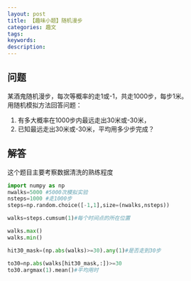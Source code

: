 ```yaml
---
layout: post
title: 【趣味小题】随机漫步
categories: 趣文
tags:
keywords:
description:
---
```


## 问题

某酒鬼随机漫步，每次等概率的走1或-1，共走1000步，每步1米。  
用随机模拟方法回答问题：  
1. 有多大概率在1000步内最远走出30米或-30米，
2. 已知最远走出30米或-30米，平均用多少步完成？

## 解答

这个题目主要考察数据清洗的熟练程度  

```py
import numpy as np
nwalks=5000 #5000次模拟实验
nsteps=1000 #走1000步
steps=np.random.choice([-1,1],size=(nwalks,nsteps))

walks=steps.cumsum(1)#每个时间点的所在位置

walks.max()
walks.min()

hit30_mask=(np.abs(walks)>=30).any(1)#是否走到30步

to30=np.abs(walks[hit30_mask,:])>=30
to30.argmax(1).mean()#平均用时
```
